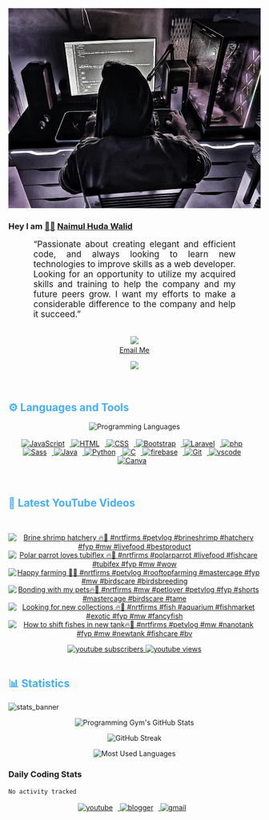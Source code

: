 <!-- ![github_cover_banner](https://www.digitalsolutionservices.com/img/services/web%20development.gif)-->

<div align="center" style="display:block;">
    <img height="400px" width="100%" alt="github cover banner" src="https://raw.githubusercontent.com/NaimulHudaWalid/NaimulHudaWalid/main/272276268_3114779035434264_920860974401480824_n.jpg"/> 
</div>

### Hey I am [👨🏻‍][facebook] [Naimul Huda Walid][youtube]



<p align:"center" style="text-align: justify; margin: 0 50px; font-size: 17px;" >
   “Passionate about creating elegant and efficient code, and always looking to learn new technologies to improve skills as a web developer. Looking for an opportunity to utilize my acquired skills and training to help the company and my future peers grow. I want my efforts to make a considerable difference to the company and help it succeed.”
<br>
<br>
<div align="center">

![](https://visitor-badge.glitch.me/badge?page_id=NaimulHudaWalid)
    <br />
[Email Me](mailto:dev.naimulhuda@gmail.com)
</div>
</p>
<!-- Typing SVG by DenverCoder1 - https://github.com/DenverCoder1/readme-typing-svg -->
<p align="center">
<!--   <a href="https://github.com/DenverCoder1/readme-typing-svg"> -->
    <img src="https://readme-typing-svg.herokuapp.com?color=E22FE4&width=380&height=45&lines=Open-Source+Enthusiast;Learning+In+Public;Empowering+Others;Nice+To+Meet+You+...&center=true"></a>

</p>
<br>
<!-- Languages and Tools -->

<h2 style="color: #44AEFB">⚙️ Languages and Tools</h2>
<div align="center" style="display:block;">
    <img width="100px" alt="Programming Languages" src="https://user-images.githubusercontent.com/78341798/194531121-47b0119a-ce00-439d-b586-125f86acb098.png"/> 
</div>
<br>   
<!-- Icons Resources -->
<!-- https://devicon.dev/ -->
<!-- https://cdn.jsdelivr.net/npm/simple-icons@v3/icons/ -->
<div align="center">
  <a href="https://developer.mozilla.org/en-US/docs/Web/JavaScript" target="_blank" rel="noreferrer">
      <img  alt="JavaScript" height="50px" style="padding-right:10px;" src="https://cdn.jsdelivr.net/gh/devicons/devicon/icons/javascript/javascript-plain.svg"/>
  </a>
  
 
  <a href="https://developer.mozilla.org/en-US/docs/Web/HTML" target="_blank" rel="noreferrer">
      <img  alt="HTML" height="50px" style="padding-right:10px;" src="https://cdn.jsdelivr.net/gh/devicons/devicon/icons/html5/html5-original.svg"/>
  </a>
  <a href="https://developer.mozilla.org/en-US/docs/Web/CSS" target="_blank" rel="noreferrer">
      <img  alt="CSS" height="50px" style="padding-right:10px;" src="https://cdn.jsdelivr.net/gh/devicons/devicon/icons/css3/css3-original.svg"/>
  </a>
  <a href="https://getbootstrap.com/" target="_blank" rel="noreferrer">
      <img  alt="Bootstrap" height="50px" style="padding-right:10px;" src="https://cdn.jsdelivr.net/gh/devicons/devicon/icons/bootstrap/bootstrap-original.svg"/>
  </a> 
  <a href="https://laravel.com/" target="_blank" rel="noreferrer">
      <img  alt="Laravel" height="50px" style="padding-right:10px;" src="https://cdn.jsdelivr.net/gh/devicons/devicon/icons/laravel/laravel-plain.svg"/>
  </a>
  <a href="https://www.php.net/" target="_blank" rel="noreferrer">
      <img  alt="php" height="50px" style="padding-right:10px;" src="https://cdn.jsdelivr.net/gh/devicons/devicon/icons/php/php-original.svg"/>
  </a>
  <a href="https://sass-lang.com/" target="_blank" rel="noreferrer">
      <img  alt="Sass" height="50px" style="padding-right:10px;" src="https://cdn.jsdelivr.net/gh/devicons/devicon/icons/sass/sass-original.svg"/>
  </a>
  <a href="https://www.java.com/en/" target="_blank" rel="noreferrer">
      <img  alt="Java" height="50px" style="padding-right:10px;" src="https://cdn.jsdelivr.net/gh/devicons/devicon/icons/java/java-original.svg"/>
  </a>    
  <a href="https://www.python.org/" target="_blank" rel="noreferrer">
      <img  alt="Python" height="50px" style="padding-right:10px;" src="https://cdn.jsdelivr.net/gh/devicons/devicon/icons/python/python-original.svg"/>
  </a>
  <a href="https://www.cprogramming.com/" target="_blank" rel="noreferrer">
      <img  alt="C" height="50px" style="padding-right:10px;" src="https://cdn.jsdelivr.net/gh/devicons/devicon/icons/c/c-original.svg"/>
  </a>
  
  <a href="https://firebase.google.com/" target="_blank" rel="noreferrer">
      <img  alt="firebase" height="50px" style="padding-right:10px;" src="https://cdn.jsdelivr.net/gh/devicons/devicon/icons/firebase/firebase-plain.svg"/>
  </a>
 
  <a href="https://git-scm.com/" target="_blank" rel="noreferrer">
      <img  alt="Git" height="50px" style="padding-right:10px;" src="https://cdn.jsdelivr.net/gh/devicons/devicon/icons/git/git-original.svg"/>
  </a>
  
  <a href="https://code.visualstudio.com/" target="_blank" rel="noreferrer">
      <img  alt="vscode" height="50px" style="padding-right:10px;"src="https://cdn.jsdelivr.net/gh/devicons/devicon/icons/vscode/vscode-original.svg"/>
  </a>
  <a href="https://www.canva.com/" target="_blank" rel="noreferrer">
      <img  alt="Canva" height="50px" style="padding-right:10px;" src="https://cdn.jsdelivr.net/gh/devicons/devicon/icons/canva/canva-original.svg"/> 
  </a>
</div>
<br>
<br>

<!-- Latest YouTube Videos -->

<h2 style="color: #44AEFB">🎦 Latest YouTube Videos</h2>
<br />

<!-- Resource/Reference: https://github.com/DenverCoder1/github-readme-youtube-cards -->
<div class="youtube videos cards" align="center">

<!-- BEGIN YOUTUBE-CARDS -->
[![Brine shrimp hatchery 🔥🖤 #nrtfirms #petvlog #brineshrimp #hatchery #fyp #mw #livefood #bestproduct](https://ytcards.demolab.com/?id=LgDFqDk4mvE&title=Brine+shrimp+hatchery+%F0%9F%94%A5%F0%9F%96%A4+%23nrtfirms+%23petvlog+%23brineshrimp+%23hatchery+%23fyp+%23mw+%23livefood+%23bestproduct&lang=en&timestamp=1703764523&background_color=%230d1117&title_color=%23ffffff&stats_color=%23dedede&max_title_lines=1&width=250&border_radius=5 "Brine shrimp hatchery 🔥🖤 #nrtfirms #petvlog #brineshrimp #hatchery #fyp #mw #livefood #bestproduct")](https://www.youtube.com/watch?v=LgDFqDk4mvE)
[![Polar parrot loves tubiflex 🔥🖤 #nrtfirms #polarparrot #livefood #fishcare #tubifex #fyp #mw #wow](https://ytcards.demolab.com/?id=TFYMEMBFekM&title=Polar+parrot+loves+tubiflex+%F0%9F%94%A5%F0%9F%96%A4+%23nrtfirms+%23polarparrot+%23livefood+%23fishcare+%23tubifex+%23fyp+%23mw+%23wow&lang=en&timestamp=1703745744&background_color=%230d1117&title_color=%23ffffff&stats_color=%23dedede&max_title_lines=1&width=250&border_radius=5 "Polar parrot loves tubiflex 🔥🖤 #nrtfirms #polarparrot #livefood #fishcare #tubifex #fyp #mw #wow")](https://www.youtube.com/watch?v=TFYMEMBFekM)
[![Happy farming 🖤🔥 #nrtfirms #petvlog #rooftopfarming #mastercage #fyp #mw #birdscare #birdsbreeding](https://ytcards.demolab.com/?id=xR1CI8Ymr78&title=Happy+farming+%F0%9F%96%A4%F0%9F%94%A5+%23nrtfirms+%23petvlog+%23rooftopfarming+%23mastercage+%23fyp+%23mw+%23birdscare+%23birdsbreeding&lang=en&timestamp=1703729511&background_color=%230d1117&title_color=%23ffffff&stats_color=%23dedede&max_title_lines=1&width=250&border_radius=5 "Happy farming 🖤🔥 #nrtfirms #petvlog #rooftopfarming #mastercage #fyp #mw #birdscare #birdsbreeding")](https://www.youtube.com/watch?v=xR1CI8Ymr78)
[![Bonding with my pets🔥🖤 #nrtfirms #mw #petlover #petvlog #fyp #shorts #mastercage #birdscare #tame](https://ytcards.demolab.com/?id=yCi4dOk_698&title=Bonding+with+my+pets%F0%9F%94%A5%F0%9F%96%A4+%23nrtfirms+%23mw+%23petlover+%23petvlog+%23fyp+%23shorts+%23mastercage+%23birdscare+%23tame&lang=en&timestamp=1703724467&background_color=%230d1117&title_color=%23ffffff&stats_color=%23dedede&max_title_lines=1&width=250&border_radius=5 "Bonding with my pets🔥🖤 #nrtfirms #mw #petlover #petvlog #fyp #shorts #mastercage #birdscare #tame")](https://www.youtube.com/watch?v=yCi4dOk_698)
[![Looking for new collections 🔥🖤 #nrtfirms #fish #aquarium #fishmarket #exotic #fyp #mw #fancyfish](https://ytcards.demolab.com/?id=mWnvdMAsYY8&title=Looking+for+new+collections+%F0%9F%94%A5%F0%9F%96%A4+%23nrtfirms+%23fish+%23aquarium+%23fishmarket+%23exotic+%23fyp+%23mw+%23fancyfish&lang=en&timestamp=1703687333&background_color=%230d1117&title_color=%23ffffff&stats_color=%23dedede&max_title_lines=1&width=250&border_radius=5 "Looking for new collections 🔥🖤 #nrtfirms #fish #aquarium #fishmarket #exotic #fyp #mw #fancyfish")](https://www.youtube.com/watch?v=mWnvdMAsYY8)
[![How to shift fishes in new tank🔥🖤 #nrtfirms #petvlog #mw #nanotank #fyp #mw #newtank #fishcare #bv](https://ytcards.demolab.com/?id=sDobzBVip64&title=How+to+shift+fishes+in+new+tank%F0%9F%94%A5%F0%9F%96%A4+%23nrtfirms+%23petvlog+%23mw+%23nanotank+%23fyp+%23mw+%23newtank+%23fishcare+%23bv&lang=en&timestamp=1703640438&background_color=%230d1117&title_color=%23ffffff&stats_color=%23dedede&max_title_lines=1&width=250&border_radius=5 "How to shift fishes in new tank🔥🖤 #nrtfirms #petvlog #mw #nanotank #fyp #mw #newtank #fishcare #bv")](https://www.youtube.com/watch?v=sDobzBVip64)
<!-- END YOUTUBE-CARDS -->
</div>

<!-- Begin Youtube Buttons -->
<!-- Resource/Reference:  https://github.com/DenverCoder1/custom-icon-badges -->
<div class="youtube buttons" align="center">
    <a href="https://www.youtube.com/channel/UCa3YaFwzSII0kKg3Nads2dQ"  target="_blank">
        <img alt="youtube subscribers" src="https://img.shields.io/youtube/channel/subscribers/UCa3YaFwzSII0kKg3Nads2dQ?logo=youtube&logoColor=red&style=for-the-badge"/>
    </a> 
    <a href="https://www.youtube.com/channel/UCa3YaFwzSII0kKg3Nads2dQ"  target="_blank">
        <img alt="youtube views" src="https://custom-icon-badges.demolab.com/youtube/channel/views/UCa3YaFwzSII0kKg3Nads2dQ?color=%23E05D44&logo=eye&logoColor=white&style=for-the-badge&labelColor=#555555"/>
    </a> 
</div>
<br>
<!-- End Youtube Buttons -->

<!-- Statistics -->

<h2 style="color: #44AEFB">📊 Statistics</h2>

![stats_banner](https://user-images.githubusercontent.com/78341798/194534778-d662496c-ae00-4e8d-ae9b-b90912054e7f.gif)

<!-- Begin Stats Cards -->
<!-- Resources:  -->
<!-- Github & Languages Stats: https://github.com/naimul15-12090/github-readme-stats --> 
<!-- Streak Stats: https://github.com/denvercoder1/github-readme-streak-stats -->
<!-- Change the value after ?username= to your GitHub username. -->
<div class="stats" align="center">

![Programming Gym's GitHub Stats](https://github-readme-stats.vercel.app/api?username=NaimulHudaWalid&hide=stars&count_private=true&show_icons=true&theme=algolia&border_radius=20)

![GitHub Streak](https://streak-stats.demolab.com?user=NaimulHudaWalid&count_private=true&theme=algolia&border_radius=22)

![Most Used Languages](https://github-readme-stats.vercel.app/api/top-langs/?username=NaimulHudaWalid&langs_count=8&layout=compact&show_icons=true&theme=algolia&border_radius=20)
    
<!-- ![Top Langs](https://github-readme-stats.vercel.app/api/top-langs/?username=naimul15-12090&langs_count=8) -->
<!-- [![Top Langs](https://github-readme-stats.vercel.app/api/top-langs/?username=naimul15-12090&layout=compact)](https://github.com/anuraghazra/github-readme-stats)
 -->
    
</div>
<!--  End Stats Cards -->



### Daily Coding Stats
<!--START_SECTION:waka-->

```txt
No activity tracked
```

<!--END_SECTION:waka-->
<!-- Begin Footer -->
<!-- Icons Resources -->
<!-- https://devicon.dev/ -->
<div class="footer" align="center" style="margin:15px;">
    <a href="https://www.youtube.com/channel/UCa3YaFwzSII0kKg3Nads2dQ" target="_blank">
        <img  style="margin:0 10px 10px 0;" src="https://user-images.githubusercontent.com/78341798/194531650-698ef1b1-9cbd-4b4f-96ef-5a2ec4b5d7e6.svg" alt="youtube" width="40px"/>
    </a>
    <a href="https://www.linkedin.com/in/naimulhudawalid/" target="_blank">
        <img style="margin:0 10px 10px 0;" src="https://user-images.githubusercontent.com/78341798/194531458-b5dfeb1b-bad5-4dfa-909a-2e402262db9a.svg" alt="blogger" width="40px"/>
    </a>
    <a href="mailto:dev.naimulhuda@gmail.com" target="_blank">
        <img style="margin:0 10px 10px 0;" src="https://user-images.githubusercontent.com/78341798/194531383-ddb2b774-5bb9-491c-b601-4a4a7d9792fb.svg" alt="gmail" width="40px"/>
    </a>
</div>
<!-- End Footer -->

[youtube]: https://www.youtube.com/channel/UCa3YaFwzSII0kKg3Nads2dQ
[facebook]: https://www.facebook.com/profile.php?id=100007065945838
